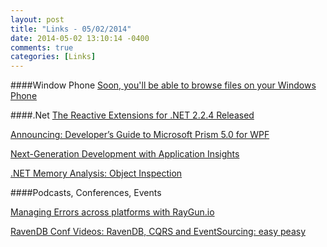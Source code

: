 ```yaml
---
layout: post
title: "Links - 05/02/2014"
date: 2014-05-02 13:10:14 -0400
comments: true
categories: [Links]
---
```


####Window Phone
[Soon, you'll be able to browse files on your Windows Phone](http://www.engadget.com/2014/05/02/windows-phone-file-manager)

####.Net
[The Reactive Extensions for .NET 2.2.4 Released](http://blogs.msdn.com/b/rxteam/archive/2014/04/29/the-reactive-extensions-for-net-2-2-4-released.aspx)

[Announcing: Developer’s Guide to Microsoft Prism 5.0 for WPF](http://blogs.msdn.com/b/jerrynixon/archive/2014/04/30/announcing-developer-s-guide-to-microsoft-prism-5-0-for-wpf.aspx)

[Next-Generation Development with Application Insights](http://msdn.microsoft.com/en-us/magazine/dn683794.aspx)

[.NET Memory Analysis: Object Inspection](http://blogs.msdn.com/b/visualstudioalm/archive/2014/02/06/net-memory-analysis-object-inspection.aspx)

####Podcasts, Conferences, Events

[Managing Errors across platforms with RayGun.io](http://www.hanselminutes.com/421/managing-errors-across-platforms-with-raygunio)

[RavenDB Conf Videos: RavenDB, CQRS and EventSourcing: easy peasy](http://ayende.com/blog/166566/ravendb-conf-videos-ravendb-cqrs-and-eventsourcing-easy-peasy)